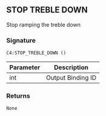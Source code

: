 ## STOP TREBLE DOWN

Stop ramping the treble down


### Signature

`C4:STOP_TREBLE_DOWN ()`


| Parameter | Description |
| --- | --- |
| int | Output Binding ID |


### Returns

`None`